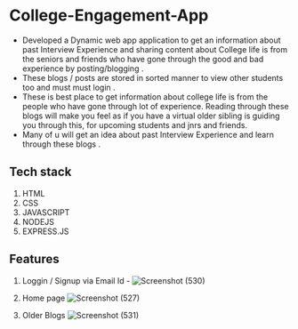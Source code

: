 # College-Engagement-App
- Developed a Dynamic web app application to get an information about past Interview Experience and sharing content about College life is from the seniors and friends who have gone through the good and bad experience by posting/blogging .
- These blogs / posts are stored in sorted manner to view other
students too and must must login .
- These is best place to get information about college life is from the people who have gone through lot of  experience. Reading through these blogs will make you feel as if you have a virtual older sibling is guiding you through this, for upcoming students and jnrs and friends.
- Many of u will get an idea about past Interview Experience  and learn through these blogs .

## Tech stack 
1. HTML
2. CSS
3. JAVASCRIPT
4. NODEJS
5. EXPRESS.JS

## Features 
1. Loggin / Signup via Email Id -
![Screenshot (530)](https://user-images.githubusercontent.com/64728560/172006672-3eaf1bac-8da9-4a09-9e58-272a272bdbcb.png)

2. Home page 
![Screenshot (527)](https://user-images.githubusercontent.com/64728560/172006084-151e608d-b441-4d95-8c03-ee8318a953d5.png)

3. Older Blogs 
![Screenshot (531)](https://user-images.githubusercontent.com/64728560/172006913-b2196a85-fc2f-49b9-8d56-bb53effe8f8a.png)
